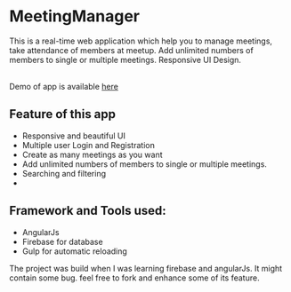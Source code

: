 # MeetingManager
This is a real-time web application which help you to manage meetings, take attendance of members at meetup. Add unlimited numbers of members to single or multiple meetings. Responsive UI Design. 

<br> Demo of app is available <a href="http://abhishekraj007.github.io/apps/MeetingManager"> here</a><br>

<h2>Feature of this app</h2>
<ul>
<li> Responsive and beautiful UI</li>
<li> Multiple user Login and Registration</li>
<li> Create as many meetings as you want</li>
<li> Add unlimited numbers of members to single or multiple meetings.</li>
<li>Searching and filtering<li>
</ul>


<h2>Framework and Tools used:</h2>

<ul>
<li> AngularJs</li>
<li> Firebase for database</li>
<li>Gulp for automatic reloading</li>
</ul>

<p>The project was build when I was learning firebase and angularJs. It might contain some bug. feel free to fork and enhance some of its feature.<p>

